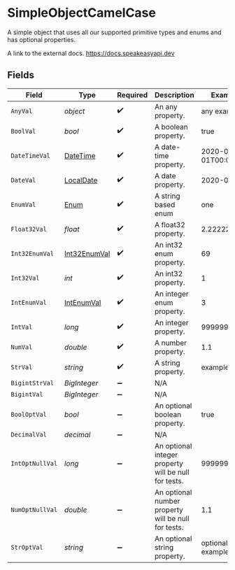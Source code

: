 # SimpleObjectCamelCase

A simple object that uses all our supported primitive types and enums and has optional properties.

A link to the external docs.
<https://docs.speakeasyapi.dev>


## Fields

| Field                                                                                 | Type                                                                                  | Required                                                                              | Description                                                                           | Example                                                                               |
| ------------------------------------------------------------------------------------- | ------------------------------------------------------------------------------------- | ------------------------------------------------------------------------------------- | ------------------------------------------------------------------------------------- | ------------------------------------------------------------------------------------- |
| `AnyVal`                                                                              | *object*                                                                              | :heavy_check_mark:                                                                    | An any property.                                                                      | any example                                                                           |
| `BoolVal`                                                                             | *bool*                                                                                | :heavy_check_mark:                                                                    | A boolean property.                                                                   | true                                                                                  |
| `DateTimeVal`                                                                         | [DateTime](https://learn.microsoft.com/en-us/dotnet/api/system.datetime?view=net-5.0) | :heavy_check_mark:                                                                    | A date-time property.                                                                 | 2020-01-01T00:00:00Z                                                                  |
| `DateVal`                                                                             | [LocalDate](https://nodatime.org/3.1.x/api/NodaTime.LocalDate.html)                   | :heavy_check_mark:                                                                    | A date property.                                                                      | 2020-01-01                                                                            |
| `EnumVal`                                                                             | [Enum](../../models/shared/Enum.md)                                                   | :heavy_check_mark:                                                                    | A string based enum                                                                   | one                                                                                   |
| `Float32Val`                                                                          | *float*                                                                               | :heavy_check_mark:                                                                    | A float32 property.                                                                   | 2.2222222                                                                             |
| `Int32EnumVal`                                                                        | [Int32EnumVal](../../models/shared/Int32EnumVal.md)                                   | :heavy_check_mark:                                                                    | An int32 enum property.                                                               | 69                                                                                    |
| `Int32Val`                                                                            | *int*                                                                                 | :heavy_check_mark:                                                                    | An int32 property.                                                                    | 1                                                                                     |
| `IntEnumVal`                                                                          | [IntEnumVal](../../models/shared/IntEnumVal.md)                                       | :heavy_check_mark:                                                                    | An integer enum property.                                                             | 3                                                                                     |
| `IntVal`                                                                              | *long*                                                                                | :heavy_check_mark:                                                                    | An integer property.                                                                  | 999999                                                                                |
| `NumVal`                                                                              | *double*                                                                              | :heavy_check_mark:                                                                    | A number property.                                                                    | 1.1                                                                                   |
| `StrVal`                                                                              | *string*                                                                              | :heavy_check_mark:                                                                    | A string property.                                                                    | example                                                                               |
| `BigintStrVal`                                                                        | *BigInteger*                                                                          | :heavy_minus_sign:                                                                    | N/A                                                                                   |                                                                                       |
| `BigintVal`                                                                           | *BigInteger*                                                                          | :heavy_minus_sign:                                                                    | N/A                                                                                   |                                                                                       |
| `BoolOptVal`                                                                          | *bool*                                                                                | :heavy_minus_sign:                                                                    | An optional boolean property.                                                         | true                                                                                  |
| `DecimalVal`                                                                          | *decimal*                                                                             | :heavy_minus_sign:                                                                    | N/A                                                                                   |                                                                                       |
| `IntOptNullVal`                                                                       | *long*                                                                                | :heavy_minus_sign:                                                                    | An optional integer property will be null for tests.                                  | 999999                                                                                |
| `NumOptNullVal`                                                                       | *double*                                                                              | :heavy_minus_sign:                                                                    | An optional number property will be null for tests.                                   | 1.1                                                                                   |
| `StrOptVal`                                                                           | *string*                                                                              | :heavy_minus_sign:                                                                    | An optional string property.                                                          | optional example                                                                      |